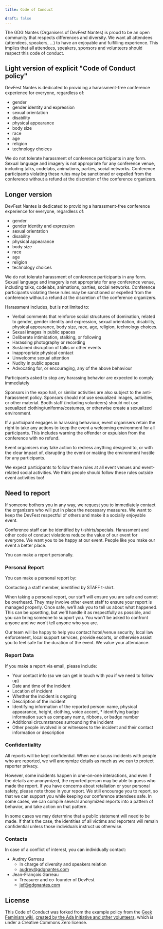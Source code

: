 ```yaml
---
title: Code of Conduct

draft: false
---
```


The GDG Nantes (Organisers of DevFest Nantes) is proud to be an open community that respects differences and diversity. We want all attendees (attendees, speakers, ...) to have an enjoyable and fulfilling experience. This implies that all attendees, speakers, sponsors and volunteers should respect this code of conduct.

## Light version of explicit "Code of Conduct policy"

DevFest Nantes is dedicated to providing a harassment-free conference experience for everyone, regardless of:

* gender
* gender identity and expression
* sexual orientation
* disability
* physical appearance
* body size
* race
* age
* religion
* technology choices

We do not tolerate harassment of conference participants in any form. Sexual language and imagery is not appropriate for any conference venue, including talks, codelabs, animations, parties, social networks. Conference participants violating these rules may be sanctioned or expelled from the conference without a refund at the discretion of the conference organizers.

## Longer version

DevFest Nantes is dedicated to providing a harassment-free conference experience for everyone, regardless of:

* gender
* gender identity and expression
* sexual orientation
* disability
* physical appearance
* body size
* race
* age
* religion
* technology choices

We do not tolerate harassment of conference participants in any form. Sexual language and imagery is not appropriate for any conference venue, including talks, codelabs, animations, parties, social networks. Conference participants violating these rules may be sanctioned or expelled from the conference without a refund at the discretion of the conference organizers.

Harassment includes, but is not limited to:

* Verbal comments that reinforce social structures of domination, related to gender, gender identity and expression, sexual orientation, disability, physical appearance, body size, race, age, religion, technology choices.
* Sexual images in public spaces
* Deliberate intimidation, stalking, or following
* Harassing photography or recording
* Sustained disruption of talks or other events
* Inappropriate physical contact
* Unwelcome sexual attention
* Nudity in public spaces
* Advocating for, or encouraging, any of the above behaviour

Participants asked to stop any harassing behavior are expected to comply immediately

Sponsors in the expo hall, or similar activities are also subject to the anti-harassment policy. Sponsors should not use sexualized images, activities, or other material. Booth staff (including volunteers) should not use sexualized clothing/uniforms/costumes, or otherwise create a sexualized environment.

If a participant engages in harassing behaviour, event organisers retain the right to take any actions to keep the event a welcoming environment for all participants. This includes warning the offender or expulsion from the conference with no refund.

Event organisers may take action to redress anything designed to, or with the clear impact of, disrupting the event or making the environment hostile for any participants.

We expect participants to follow these rules at all event venues and event-related social activities. We think people should follow these rules outside event activities too!

## Need to report

If someone bothers you in any way, we request you to immediately contact the organizers who will put in place the necessary measures. We want to keep the DevFest respectful of others and make it a socially enjoyable event.

Conference staff can be identified by t-shirts/specials. Harassment and other code of conduct violations reduce the value of our event for everyone. We want you to be happy at our event. People like you make our event a better place.

You can make a report personally.

### Personal Report

You can make a personal report by:

Contacting a staff member, identified by STAFF t-shirt.

When taking a personal report, our staff will ensure you are safe and cannot be overheard. They may involve other event staff to ensure your report is managed properly. Once safe, we'll ask you to tell us about what happened. This can be upsetting, but we'll handle it as respectfully as possible, and you can bring someone to support you. You won't be asked to confront anyone and we won't tell anyone who you are.

Our team will be happy to help you contact hotel/venue security, local law enforcement, local support services, provide escorts, or otherwise assist you to feel safe for the duration of the event. We value your attendance.

### Report Data

If you make a report via email, please include:

* Your contact info (so we can get in touch with you if we need to follow up)
* Date and time of the incident
* Location of incident
* Whether the incident is ongoing
* Description of the incident
* Identifying information of the reported person: name, physical appearance, height, clothing, voice accent, * identifying badge information such as company name, ribbons, or badge number
* Additional circumstances surrounding the incident
* Other people involved in or witnesses to the incident and their contact information or description


### Confidentiality

All reports will be kept confidential. When we discuss incidents with people who are reported, we will anonymize details as much as we can to protect reporter privacy.

However, some incidents happen in one-on-one interactions, and even if the details are anonymized, the reported person may be able to guess who made the report. If you have concerns about retaliation or your personal safety, please note those in your report. We still encourage you to report, so that we can support you while keeping our conference attendees safe. In some cases, we can compile several anonymized reports into a pattern of behavior, and take action on that pattern.

In some cases we may determine that a public statement will need to be made. If that's the case, the identities of all victims and reporters will remain confidential unless those individuals instruct us otherwise.

### Contacts

In case of a conflict of interest, you can individually contact:

* Audrey Garreau
  * In charge of diversity and speakers relation
  * audrey@gdgnantes.com
* Jean-François Garreau
  * Treasurer and co-founder of DevFest
  * jef@gdgnantes.com


## License

This Code of Conduct was forked from the example policy from the [Geek Feminism wiki](http://geekfeminism.wikia.com/wiki/Conference_anti-harassment/Policy), [created by the Ada Initiative and other volunteers](http://geekfeminism.wikia.com/wiki/Conference_anti-harassment/Policy), which is under a Creative Commons Zero license.